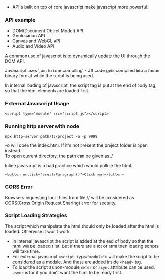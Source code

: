 * API's built on top of core javascript make javascript more powerful.
### API example
* DOM(Document Object Model) API
* Geolocation API
* Canvas and WebGL API
* Audio and Video API

A common use of javascript is to dynamically update the UI through the DOM API.

Javascript uses 'just in time compiling' - JS code gets compiled into a faster binary format while the script is being used.

In internal loading of javascript, the script tag is put at the end of body tag, so that the html elements are loaded first.

### External Javascript Usage
```
<script type="module" src="script.js"></script>
```

### Running http server with node
```
npx http-server path/to/project -o -p 9999
```

-o will open the index.html. If it's not present the project folder is open instead.  
To open current directory, the path can be given as ./  

Inline javascript is a bad practice which would pollute the html.
```
<button onclick="createParagraph()">Click me!</button>
```

### CORS Error
Browsers requesting local files from file:// will be considered as CORS(Cross Origin Request Sharing) error for security.

### Script Loading Strategies
The script which manipulate the html should only be loaded after the html is loaded. Otherwise it won't work.

* In internal javascript the script is added at the end of body so that the html will be loaded first. But if there are a lot of html then loading scripts will take time.
* For external javascript `<script type="module">` will make the script to be considered as a module. And these are added inside `<head>` tag.
* To load the script as non-module `defer` or `async` attribute can be used. `async` is for if you don't want the html to be ready first.
